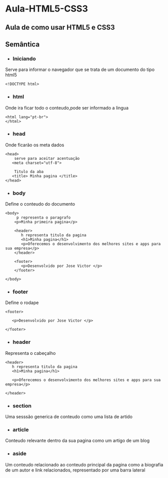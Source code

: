 # Aula-HTML5-CSS3
## Aula de como usar HTML5 e CSS3


## Semântica

- ### Iniciando

Serve para informar o navegador que se trata de um documento do tipo html5

``` <!DOCTYPE html> ```

- ### html 

Onde ira ficar todo o conteudo,pode ser informado a lingua


```
<html lang="pt-br">
</html>
```
- ### head

Onde ficarão os meta dados

```
<head>
    serve para aceitar acentuação
   <meta charset="utf-8">

    Titulo da aba
   <title> Minha pagina </title>
</head>
```

- ### body

Define o conteudo do documento

```
<body>
     p representa o paragrafo
    <p>Minha primeira pagina</p>

    <header>
       h representa titulo da pagina
       <h1>Minha pagina</h1>
       <p>Oferecemos o desenvolvimento dos melhores sites e apps para sua empresa</p>
    </header>

    <footer>
       <p>Desenvolvido por Jose Victor </p>
    </footer>

</body>
```

- ### footer

Define o rodape

```
<footer>

   <p>Desenvolvido por Jose Victor </p>

</footer>
```

- ### header

Representa o cabeçalho

```
<header>
   h representa titulo da pagina
   <h1>Minha pagina</h1>

   <p>Oferecemos o desenvolvimento dos melhores sites e apps para sua empresa</p>

</header>
```

- ### section

Uma sesssão generica de conteudo como uma lista de artido

- ### article

Conteudo relevante dentro da sua pagina como um artigo de um blog

- ### aside

Um conteudo relacionado ao conteudo principal da pagina como a biografia de um autor e link  relacionados, representado por uma barra lateral







